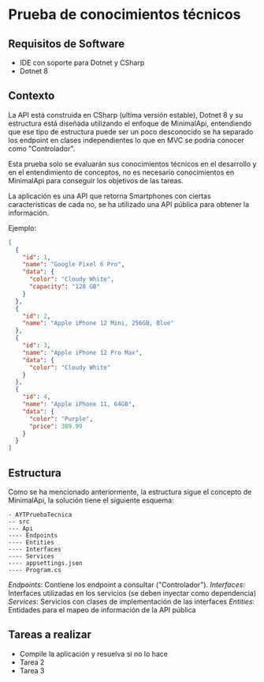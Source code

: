 # Prueba de conocimientos técnicos

## Requisitos de Software

- IDE con soporte para Dotnet y CSharp
- Dotnet 8

## Contexto

La API está construida en CSharp (ultima versión estable), Dotnet 8 y su estructura está diseñada utilizando el enfoque de MinimalApi, entendiendo que ese tipo de estructura puede ser un poco desconocido se ha separado los endpoint en clases independientes lo que en MVC se podría conocer como "Controlador".

Esta prueba solo se evaluarán sus conocimientos técnicos en el desarrollo y en el entendimiento de conceptos, no es necesario conocimientos en MinimalApi para conseguir los objetivos de las tareas.

La aplicación es una API que retorna Smartphones con ciertas características de cada no, se ha utilizado una API pública para obtener la información.

Ejemplo:

```json
[
  {
    "id": 1,
    "name": "Google Pixel 6 Pro",
    "data": {
      "color": "Cloudy White",
      "capacity": "128 GB"
    }
  },
  {
    "id": 2,
    "name": "Apple iPhone 12 Mini, 256GB, Blue"
  },
  {
    "id": 3,
    "name": "Apple iPhone 12 Pro Max",
    "data": {
      "color": "Cloudy White"
    }
  },
  {
    "id": 4,
    "name": "Apple iPhone 11, 64GB",
    "data": {
      "color": "Purple",
      "price": 389.99
    }
  }
]
```

## Estructura

Como se ha mencionado anteriormente, la estructura sigue el concepto de MinimalApi, la solución tiene el siguiente esquema:

```text
- AYTPruebaTecnica
-- src
--- Api
---- Endpoints
---- Entities
---- Interfaces
---- Services
---- appsettings.json
---- Program.cs
```

_Endpoints_: Contiene los endpoint a consultar ("Controlador").
_Interfaces_: Interfaces utilizadas en los servicios (se deben inyectar como dependencia)
_Services_: Servicios con clases de implementación de las interfaces
_Entities_: Entidades para el mapeo de información de la API pública

## Tareas a realizar

- Compile la aplicación y resuelva si no lo hace
- Tarea 2
- Tarea 3
